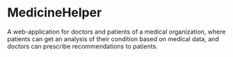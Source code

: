 # MedicineHelper
A web-application for doctors and patients of a medical organization, where patients can get an analysis of their condition based on medical data, and doctors can prescribe recommendations to patients.
